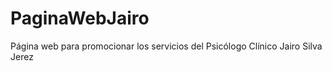 # PaginaWebJairo
Página web para promocionar los servicios del Psicólogo Clínico Jairo Silva Jerez 
